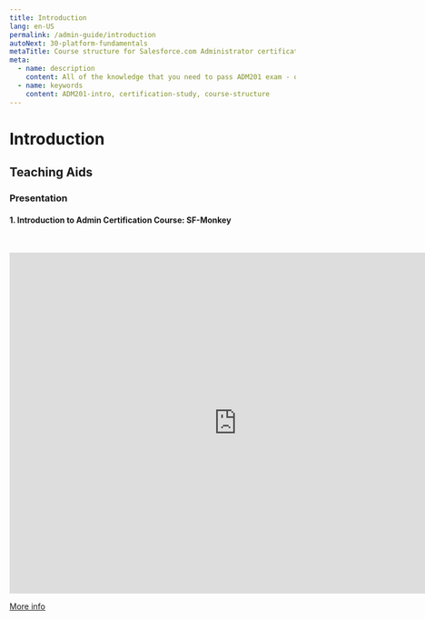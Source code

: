 ```yaml
---
title: Introduction
lang: en-US
permalink: /admin-guide/introduction
autoNext: 30-platform-fundamentals
metaTitle: Course structure for Salesforce.com Administrator certification (ADM201)
meta:
  - name: description
    content: All of the knowledge that you need to pass ADM201 exam - organised in one page. Use this as a reference to evaluate yourself on the progress towards earning that sleek administrator credential.
  - name: keywords
    content: ADM201-intro, certification-study, course-structure
---
```


# Introduction

## Teaching Aids

### Presentation

#### 1. Introduction to Admin Certification Course: SF-Monkey

&nbsp;

  <iframe src="https://docs.google.com/presentation/d/e/2PACX-1vSasr6Tba9qMmhTuU_Pq1ek1KXK_MNr07aPutlsmEflC9yXyDRHa66VU082KsL4vA/embed?start=true&loop=false&delayms=60000" frameborder="0" width="800" height="600" allowfullscreen="true" mozallowfullscreen="true" webkitallowfullscreen="true"></iframe>

[More info](/misc/pricing#sf-monkey)
